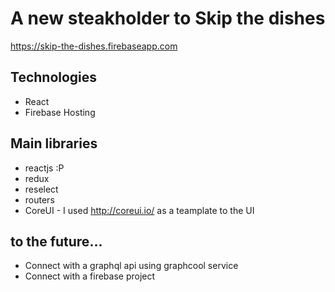 # A new steakholder to Skip the dishes
https://skip-the-dishes.firebaseapp.com

## Technologies
* React
* Firebase Hosting 

## Main libraries
* reactjs :P
* redux
* reselect
* routers
* CoreUI - I used http://coreui.io/ as a teamplate to the UI

## to the future...
* Connect with a graphql api using graphcool service
* Connect with a firebase project 


